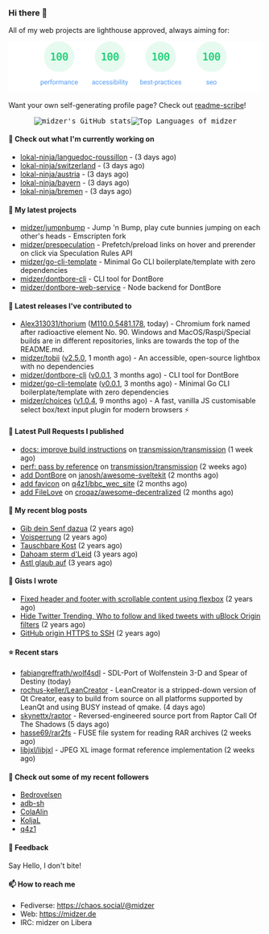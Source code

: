 ### Hi there 👋

All of my web projects are lighthouse approved, always aiming for:

<p align="center">
  <kbd><img src="https://github.com/midzer/midzer/blob/master/lighthouse.svg" alt="Lighthouse score 100s"></kbd>
</p>

Want your own self-generating profile page? Check out [readme-scribe](https://github.com/muesli/readme-scribe)!

<p align="center">
  <kbd><img src="https://github-readme-stats.vercel.app/api?username=midzer&show_icons=true&hide_title=true&hide_border=true&theme=tokyonight" alt="midzer's GitHub stats"><img height="165" src="https://github-readme-stats.vercel.app/api/top-langs/?username=midzer&layout=compact&langs_count=8&hide_border=true&theme=tokyonight" alt="Top Languages of midzer"></kbd>
</p>

#### 👷 Check out what I'm currently working on

- [lokal-ninja/languedoc-roussillon](https://github.com/lokal-ninja/languedoc-roussillon) -  (3 days ago)
- [lokal-ninja/switzerland](https://github.com/lokal-ninja/switzerland) -  (3 days ago)
- [lokal-ninja/austria](https://github.com/lokal-ninja/austria) -  (3 days ago)
- [lokal-ninja/bayern](https://github.com/lokal-ninja/bayern) -  (3 days ago)
- [lokal-ninja/bremen](https://github.com/lokal-ninja/bremen) -  (3 days ago)

#### 🌱 My latest projects

- [midzer/jumpnbump](https://github.com/midzer/jumpnbump) - Jump &#39;n Bump, play cute bunnies jumping on each other&#39;s heads - Emscripten fork
- [midzer/prespeculation](https://github.com/midzer/prespeculation) - Prefetch/preload links on hover and prerender on click via Speculation Rules API
- [midzer/go-cli-template](https://github.com/midzer/go-cli-template) - Minimal Go CLI boilerplate/template with zero dependencies
- [midzer/dontbore-cli](https://github.com/midzer/dontbore-cli) - CLI tool for DontBore
- [midzer/dontbore-web-service](https://github.com/midzer/dontbore-web-service) - Node backend for DontBore

#### 🔭 Latest releases I've contributed to

- [Alex313031/thorium](https://github.com/Alex313031/thorium) ([M110.0.5481.178](https://github.com/Alex313031/thorium/releases/tag/M110.0.5481.178), today) - Chromium fork named after radioactive element No. 90. Windows and MacOS/Raspi/Special builds are in different repositories, links are towards the top of the README.md.
- [midzer/tobii](https://github.com/midzer/tobii) ([v2.5.0](https://github.com/midzer/tobii/releases/tag/v2.5.0), 1 month ago) - An accessible, open-source lightbox with no dependencies
- [midzer/dontbore-cli](https://github.com/midzer/dontbore-cli) ([v0.0.1](https://github.com/midzer/dontbore-cli/releases/tag/v0.0.1), 3 months ago) - CLI tool for DontBore
- [midzer/go-cli-template](https://github.com/midzer/go-cli-template) ([v0.0.1](https://github.com/midzer/go-cli-template/releases/tag/v0.0.1), 3 months ago) - Minimal Go CLI boilerplate/template with zero dependencies
- [midzer/choices](https://github.com/midzer/choices) ([v1.0.4](https://github.com/midzer/choices/releases/tag/v1.0.4), 9 months ago) - A fast, vanilla JS customisable select box/text input plugin for modern browsers ⚡

#### 🔨 Latest Pull Requests I published

- [docs: improve build instructions](https://github.com/transmission/transmission/pull/4980) on [transmission/transmission](https://github.com/transmission/transmission) (1 week ago)
- [perf: pass by reference](https://github.com/transmission/transmission/pull/4876) on [transmission/transmission](https://github.com/transmission/transmission) (2 weeks ago)
- [add DontBore](https://github.com/janosh/awesome-sveltekit/pull/88) on [janosh/awesome-sveltekit](https://github.com/janosh/awesome-sveltekit) (2 months ago)
- [add favicon](https://github.com/q4z1/bbc_wec_site/pull/51) on [q4z1/bbc_wec_site](https://github.com/q4z1/bbc_wec_site) (2 months ago)
- [add FileLove](https://github.com/croqaz/awesome-decentralized/pull/27) on [croqaz/awesome-decentralized](https://github.com/croqaz/awesome-decentralized) (2 months ago)

#### 📜 My recent blog posts

- [Gib dein Senf dazua](https://ampergai.de/2021/02/001/) (2 years ago)
- [Voisperrung](https://ampergai.de/2020/08/001/) (2 years ago)
- [Tauschbare Kost](https://ampergai.de/2020/04/001/) (2 years ago)
- [Dahoam sterm d&#39;Leid](https://ampergai.de/2020/03/001/) (3 years ago)
- [Astl glaub auf](https://ampergai.de/2020/02/001/) (3 years ago)

#### 📓 Gists I wrote

- [Fixed header and footer with scrollable content using flexbox](https://gist.github.com/3893ce8c0bec6f805ec1a7bb3269775d) (2 years ago)
- [Hide Twitter Trending, Who to follow and liked tweets with uBlock Origin filters](https://gist.github.com/1afc39bdf5adbfe0020d1c2212b76b87) (2 years ago)
- [GitHub origin HTTPS to SSH](https://gist.github.com/3ceba8ad7d956e02d9e920b121d8d059) (2 years ago)

#### ⭐ Recent stars

- [fabiangreffrath/wolf4sdl](https://github.com/fabiangreffrath/wolf4sdl) - SDL-Port of Wolfenstein 3-D and Spear of Destiny (today)
- [rochus-keller/LeanCreator](https://github.com/rochus-keller/LeanCreator) - LeanCreator is a stripped-down version of Qt Creator, easy to build from source on all platforms supported by LeanQt and using BUSY instead of qmake. (4 days ago)
- [skynettx/raptor](https://github.com/skynettx/raptor) - Reversed-engineered source port from Raptor Call Of The Shadows (5 days ago)
- [hasse69/rar2fs](https://github.com/hasse69/rar2fs) - FUSE file system for reading RAR archives (2 weeks ago)
- [libjxl/libjxl](https://github.com/libjxl/libjxl) - JPEG XL image format reference implementation (2 weeks ago)

#### 👯 Check out some of my recent followers

- [Bedrovelsen](https://github.com/Bedrovelsen)
- [adb-sh](https://github.com/adb-sh)
- [ColaAlin](https://github.com/ColaAlin)
- [KoljaL](https://github.com/KoljaL)
- [q4z1](https://github.com/q4z1)

#### 💬 Feedback

Say Hello, I don't bite!

#### 📫 How to reach me

- Fediverse: https://chaos.social/@midzer
- Web: https://midzer.de
- IRC: midzer on Libera
